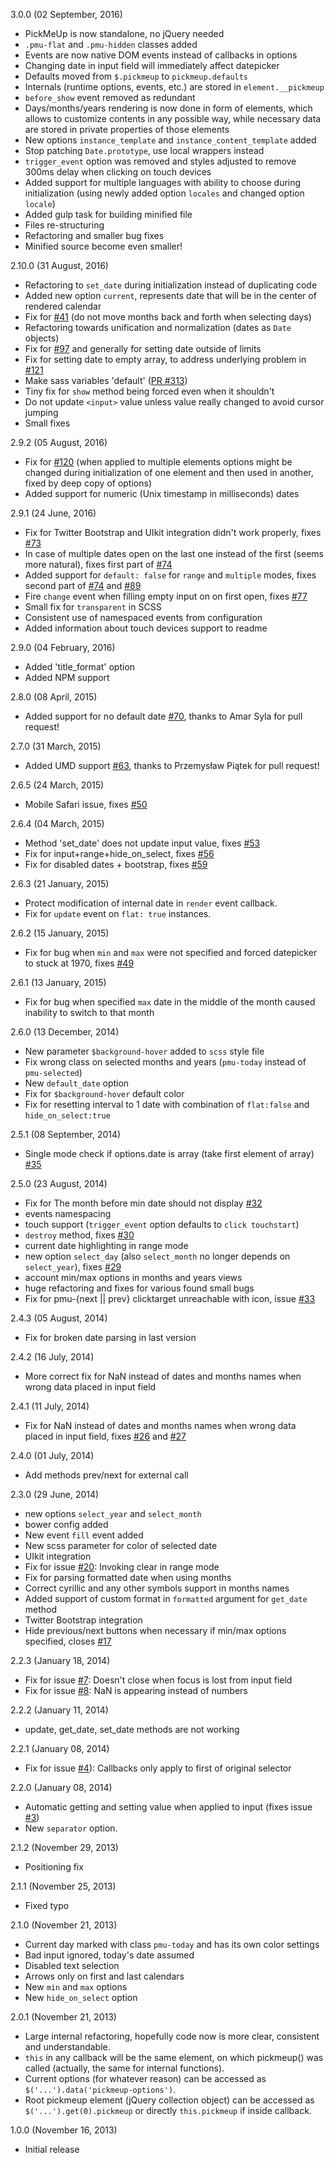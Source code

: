 3.0.0 (02 September, 2016)
* PickMeUp is now standalone, no jQuery needed
* `.pmu-flat` and `.pmu-hidden` classes added
* Events are now native DOM events instead of callbacks in options
* Changing date in input field will immediately affect datepicker
* Defaults moved from `$.pickmeup` to `pickmeup.defaults`
* Internals (runtime options, events, etc.) are stored in `element.__pickmeup`
* `before_show` event removed as redundant
* Days/months/years rendering is now done in form of elements, which allows to customize contents in any possible way, while necessary data are stored in private properties of those elements
* New options `instance_template` and `instance_content_template` added
* Stop patching `Date.prototype`, use local wrappers instead
* `trigger_event` option was removed and styles adjusted to remove 300ms delay when clicking on touch devices
* Added support for multiple languages with ability to choose during initialization (using newly added option `locales` and changed option `locale`)
* Added gulp task for building minified file
* Files re-structuring
* Refactoring and smaller bug fixes
* Minified source become even smaller!

2.10.0 (31 August, 2016)
* Refactoring to `set_date` during initialization instead of duplicating code
* Added new option `current`, represents date that will be in the center of rendered calendar
* Fix for [#41](https://github.com/nazar-pc/PickMeUp/issues/41) (do not move months back and forth when selecting days)
* Refactoring towards unification and normalization (dates as `Date` objects)
* Fix for [#97](https://github.com/nazar-pc/PickMeUp/issues/97) and generally for setting date outside of limits
* Fix for setting date to empty array, to address underlying problem in [#121](https://github.com/nazar-pc/PickMeUp/issues/121)
* Make sass variables 'default' ([PR #313](https://github.com/nazar-pc/PickMeUp/pull/131))
* Tiny fix for `show` method being forced even when it shouldn't
* Do not update `<input>` value unless value really changed to avoid cursor jumping
* Small fixes

2.9.2 (05 August, 2016)
* Fix for [#120](https://github.com/nazar-pc/PickMeUp/issues/120) (when applied to multiple elements options might be changed during initialization of one element and then used in another, fixed by deep copy of options)
* Added support for numeric (Unix timestamp in milliseconds) dates

2.9.1 (24 June, 2016)
* Fix for Twitter Bootstrap and UIkit integration didn't work properly, fixes [#73](https://github.com/nazar-pc/PickMeUp/issues/73)
* In case of multiple dates open on the last one instead of the first (seems more natural), fixes first part of [#74](https://github.com/nazar-pc/PickMeUp/issues/74)
* Added support for `default: false` for `range` and `multiple` modes, fixes second part of [#74](https://github.com/nazar-pc/PickMeUp/issues/74) and [#89](https://github.com/nazar-pc/PickMeUp/issues/89)
* Fire `change` event when filling empty input on on first open, fixes [#77](https://github.com/nazar-pc/PickMeUp/issues/77)
* Small fix for `transparent` in SCSS
* Consistent use of namespaced events from configuration
* Added information about touch devices support to readme

2.9.0 (04 February, 2016)
* Added 'title_format' option
* Added NPM support

2.8.0 (08 April, 2015)
* Added support for no default date [#70](https://github.com/nazar-pc/PickMeUp/pull/70), thanks to Amar Syla for pull request!

2.7.0 (31 March, 2015)
* Added UMD support [#63](https://github.com/nazar-pc/PickMeUp/pull/63), thanks to Przemysław Piątek for pull request!

2.6.5 (24 March, 2015)
* Mobile Safari issue, fixes [#50](https://github.com/nazar-pc/PickMeUp/issues/50)

2.6.4 (04 March, 2015)
* Method 'set_date' does not update input value, fixes [#53](https://github.com/nazar-pc/PickMeUp/issues/53)
* Fix for input+range+hide_on_select, fixes [#56](https://github.com/nazar-pc/PickMeUp/issues/56)
* Fix for disabled dates + bootstrap, fixes [#59](https://github.com/nazar-pc/PickMeUp/issues/59)

2.6.3 (21 January, 2015)
* Protect modification of internal date in `render` event callback.
* Fix for `update` event on `flat: true` instances.

2.6.2 (15 January, 2015)
* Fix for bug when `min` and `max` were not specified and forced datepicker to stuck at 1970, fixes [#49](https://github.com/nazar-pc/PickMeUp/issues/49)

2.6.1 (13 January, 2015)
* Fix for bug when specified `max` date in the middle of the month caused inability to switch to that month

2.6.0 (13 December, 2014)
* New parameter `$background-hover` added to `scss` style file
* Fix wrong class on selected months and years (`pmu-today` instead of `pmu-selected`)
* New `default_date` option
* Fix for `$background-hover` default color
* Fix for resetting interval to 1 date with combination of `flat:false` and `hide_on_select:true`

2.5.1 (08 September, 2014)
* Single mode check if options.date is array (take first element of array) [#35](https://github.com/nazar-pc/PickMeUp/pull/35)

2.5.0 (23 August, 2014)
* Fix for The month before min date should not display [#32](https://github.com/nazar-pc/PickMeUp/issues/32)
* events namespacing
* touch support (`trigger_event` option defaults to `click touchstart`)
* `destroy` method, fixes [#30](https://github.com/nazar-pc/PickMeUp/issues/30)
* current date highlighting in range mode
* new option `select_day` (also `select_month` no longer depends on `select_year`), fixes [#29](https://github.com/nazar-pc/PickMeUp/issues/29)
* account min/max options in months and years views
* huge refactoring and fixes for various found small bugs
* Fix for pmu-{next || prev} clicktarget unreachable with icon, issue [#33](https://github.com/nazar-pc/PickMeUp/issues/33)

2.4.3 (05 August, 2014)
* Fix for broken date parsing in last version

2.4.2 (16 July, 2014)
* More correct fix for NaN instead of dates and months names when wrong data placed in input field

2.4.1 (11 July, 2014)
* Fix for NaN instead of dates and months names when wrong data placed in input field, fixes [#26](https://github.com/nazar-pc/PickMeUp/issues/26) and [#27](https://github.com/nazar-pc/PickMeUp/issues/27)

2.4.0 (01 July, 2014)
* Add methods prev/next for external call

2.3.0 (29 June, 2014)
* new options `select_year` and `select_month`
* bower config added
* New event `fill` event added
* New scss parameter for color of selected date
* UIkit integration
* Fix for issue [#20](https://github.com/nazar-pc/PickMeUp/issues/20): Invoking clear in range mode
* Fix for parsing formatted date when using months
* Correct cyrillic and any other symbols support in months names
* Added support of custom format in `formatted` argument for `get_date` method
* Twitter Bootstrap integration
* Hide previous/next buttons when necessary if min/max options specified, closes [#17](https://github.com/nazar-pc/PickMeUp/issues/17)

2.2.3 (January 18, 2014)
* Fix for issue [#7](https://github.com/nazar-pc/PickMeUp/issues/7): Doesn't close when focus is lost from input field
* Fix for issue [#8](https://github.com/nazar-pc/PickMeUp/issues/8): NaN is appearing instead of numbers

2.2.2 (January 11, 2014)
* update, get_date, set_date methods are not working

2.2.1 (January 08, 2014)
* Fix for issue [#4](https://github.com/nazar-pc/PickMeUp/issues/4)): Callbacks only apply to first of original selector

2.2.0 (January 08, 2014)
* Automatic getting and setting value when applied to input (fixes issue [#3](https://github.com/nazar-pc/PickMeUp/issues/3))
* New `separator` option.

2.1.2 (November 29, 2013)
* Positioning fix

2.1.1 (November 25, 2013)
* Fixed typo

2.1.0 (November 21, 2013)
* Current day marked with class `pmu-today` and has its own color settings
* Bad input ignored, today's date assumed
* Disabled text selection
* Arrows only on first and last calendars
* New `min` and `max` options
* New `hide_on_select` option

2.0.1 (November 21, 2013)
* Large internal refactoring, hopefully code now is more clear,  consistent and understandable.
* `this` in any callback will be the same element, on which pickmeup() was called (actually, the same for internal functions).
* Current options (for whatever reason) can be accessed as `$('...').data('pickmeup-options')`.
* Root pickmeup element (jQuery collection object) can be accessed as `$('...').get(0).pickmeup` or directly `this.pickmeup` if inside callback.

1.0.0 (November 16, 2013)
* Initial release
